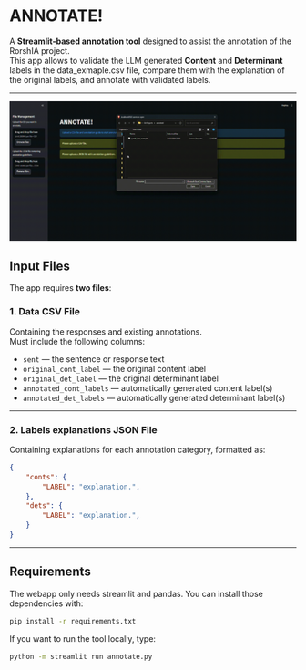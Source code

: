 # ANNOTATE!

A **Streamlit-based annotation tool** designed to assist the annotation of the RorshIA project.  
This app allows to validate the LLM generated **Content** and **Determinant** labels in the data_exmaple.csv file, compare them with the explanation of the original labels, and annotate with validated labels.

---

![](Demo.gif)

## Input Files

The app requires **two files**:

### 1. Data CSV File  
Containing the responses and existing annotations.  
Must include the following columns:

- `sent` — the sentence or response text  
- `original_cont_label` — the original content label  
- `original_det_label` — the original determinant label  
- `annotated_cont_labels` — automatically generated content label(s)  
- `annotated_det_labels` — automatically generated determinant label(s)

---

### 2. Labels explanations JSON File  
Containing explanations for each annotation category, formatted as:

```json
{
    "conts": {
        "LABEL": "explanation.",
    },
    "dets": {
        "LABEL": "explanation.",
    }
}
```

---

## Requirements

The webapp only needs streamlit and pandas. You can install those dependencies with:

```bash
pip install -r requirements.txt
```

If you want to run the tool locally, type:

```bash
python -m streamlit run annotate.py
```
